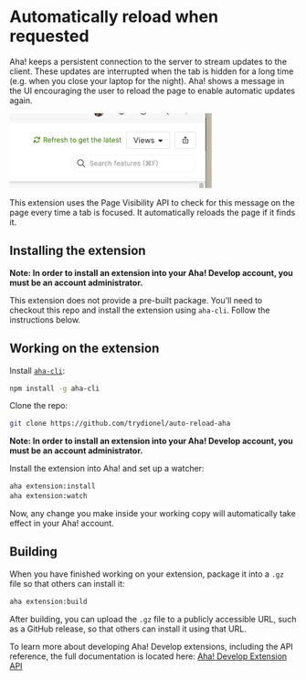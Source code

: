 # Automatically reload when requested
  
Aha! keeps a persistent connection to the server to stream updates to the client. These updates are interrupted when the tab is hidden for a long time (e.g. when you close your laptop for the night). Aha! shows a message in the UI encouraging the user to reload the page to enable automatic updates again.

![The "please refresh" message](res/message.png)

This extension uses the Page Visibility API to check for this message on the page every time a tab is focused. It automatically reloads the page if it finds it.

## Installing the extension

**Note: In order to install an extension into your Aha! Develop account, you must be an account administrator.**

This extension does not provide a pre-built package. You'll need to checkout this repo and install the extension using `aha-cli`. Follow the instructions below.

## Working on the extension

Install [`aha-cli`](https://github.com/aha-app/aha-cli):

```sh
npm install -g aha-cli
```

Clone the repo:

```sh
git clone https://github.com/trydionel/auto-reload-aha
```

**Note: In order to install an extension into your Aha! Develop account, you must be an account administrator.**

Install the extension into Aha! and set up a watcher:

```sh
aha extension:install
aha extension:watch
```

Now, any change you make inside your working copy will automatically take effect in your Aha! account.

## Building

When you have finished working on your extension, package it into a `.gz` file so that others can install it:

```sh
aha extension:build
```

After building, you can upload the `.gz` file to a publicly accessible URL, such as a GitHub release, so that others can install it using that URL.

To learn more about developing Aha! Develop extensions, including the API reference, the full documentation is located here: [Aha! Develop Extension API](https://www.aha.io/support/develop/extensions)
